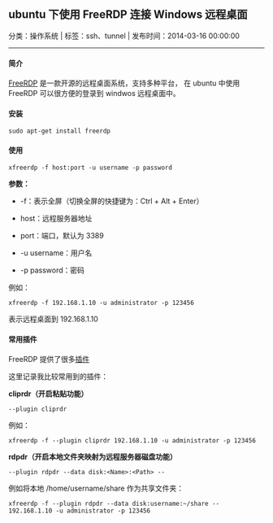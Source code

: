 ## ubuntu 下使用 FreeRDP 连接 Windows 远程桌面

分类：操作系统 | 标签：ssh、tunnel | 发布时间：2014-03-16 00:00:00

___

#### 简介

[FreeRDP](https://github.com/FreeRDP/FreeRDP) 是一款开源的远程桌面系统，支持多种平台，
在 ubuntu 中使用 FreeRDP 可以很方便的登录到 windwos 远程桌面中。

#### 安装

```
sudo apt-get install freerdp
```

#### 使用

```
xfreerdp -f host:port -u username -p password
```

**参数：**

* -f：表示全屏（切换全屏的快捷键为：Ctrl + Alt + Enter）

* host：远程服务器地址

* port：端口，默认为 3389

* -u username：用户名

* -p password：密码

例如：

```
xfreerdp -f 192.168.1.10 -u administrator -p 123456
```

表示远程桌面到 192.168.1.10

#### 常用插件

FreeRDP 提供了很多[插件](https://github.com/FreeRDP/FreeRDP/wiki/Plugins)

这里记录我比较常用到的插件：

**cliprdr（开启粘贴功能）**

```
--plugin cliprdr
```

例如：

```
xfreerdp -f --plugin cliprdr 192.168.1.10 -u administrator -p 123456
```

**rdpdr（开启本地文件夹映射为远程服务器磁盘功能）**

```
--plugin rdpdr --data disk:<Name>:<Path> --
```

例如将本地 /home/username/share 作为共享文件夹：

```
xfreerdp -f --plugin rdpdr --data disk:username:~/share -- 192.168.1.10 -u administrator -p 123456
```